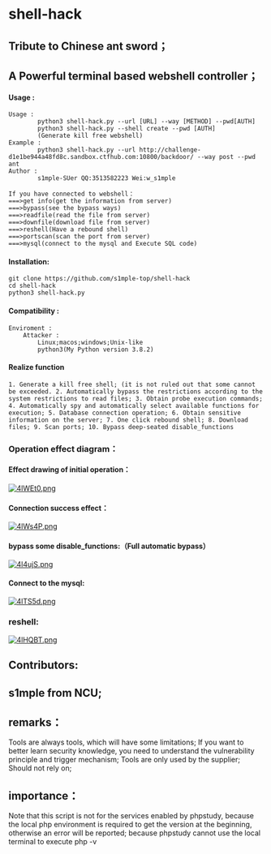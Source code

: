 # shell-hack

## Tribute to Chinese ant sword；

## A Powerful terminal based webshell controller；

#### Usage :

```
Usage : 
        python3 shell-hack.py --url [URL] --way [METHOD] --pwd[AUTH]
        python3 shell-hack.py --shell create --pwd [AUTH]
        (Generate kill free webshell)
Example : 
        python3 shell-hack.py --url http://challenge-d1e1be944a48fd8c.sandbox.ctfhub.com:10800/backdoor/ --way post --pwd ant
Author : 
        s1mple-SUer QQ:3513582223 Wei:w_s1mple
        
If you have connected to webshell：
===>get info(get the information from server)
===>bypass(see the bypass ways)
===>readfile(read the file from server)
===>downfile(download file from server)
===>reshell(Have a rebound shell)
===>portscan(scan the port from server)
===>mysql(connect to the mysql and Execute SQL code)

```

#### Installation:

```
git clone https://github.com/s1mple-top/shell-hack
cd shell-hack
python3 shell-hack.py
```

#### Compatibility :

```
Enviroment :
    Attacker :
        Linux;macos;windows;Unix-like
        python3(My Python version 3.8.2)
```

#### Realize function

```
1. Generate a kill free shell; (it is not ruled out that some cannot be exceeded. 2. Automatically bypass the restrictions according to the system restrictions to read files; 3. Obtain probe execution commands; 4. Automatically spy and automatically select available functions for execution; 5. Database connection operation; 6. Obtain sensitive information on the server; 7. One click rebound shell; 8. Download files; 9. Scan ports; 10. Bypass deep-seated disable_functions
```

### Operation effect diagram：

#### Effect drawing of initial operation：

[![4lWEt0.png](https://z3.ax1x.com/2021/09/18/4lWEt0.png)](https://imgtu.com/i/4lWEt0)

#### Connection success effect：

[![4lWs4P.png](https://z3.ax1x.com/2021/09/18/4lWs4P.png)](https://imgtu.com/i/4lWs4P)

#### bypass some disable_functions:（Full automatic bypass）

[![4l4ujS.png](https://z3.ax1x.com/2021/09/18/4l4ujS.png)](https://imgtu.com/i/4l4ujS)

#### Connect to the mysql:

[![4lTS5d.png](https://z3.ax1x.com/2021/09/18/4lTS5d.png)](https://imgtu.com/i/4lTS5d)

### reshell:

[![4lHQBT.png](https://z3.ax1x.com/2021/09/18/4lHQBT.png)](https://imgtu.com/i/4lHQBT)

## Contributors:

## s1mple from NCU;



## remarks：

Tools are always tools, which will have some limitations; If you want to better learn security knowledge, you need to understand the vulnerability principle and trigger mechanism; Tools are only used by the supplier; Should not rely on;

## importance：

Note that this script is not for the services enabled by phpstudy, because the local php environment is required to get the version at the beginning, otherwise an error will be reported; because phpstudy cannot use the local terminal to execute php -v






